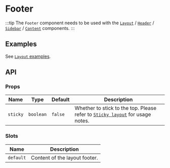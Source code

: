 # Footer

:::tip
The `Footer` component needs to be used with the [`Layout`](./layout) / [`Header`](./header) / [`Sidebar`](./sidebar) / [`Content`](./content) components.
:::

## Examples

See [`Layout` examples](./layout#examples).

## API

### Props

| Name | Type | Default | Description |
| -- | -- | -- | -- |
| ``sticky`` | `boolean` | `false` | Whether to stick to the top. Please refer to [`Sticky layout`](./layout#sticky-layout) for usage notes. |

### Slots

| Name | Description |
| -- | -- |
| ``default`` | Content of the layout footer. |
